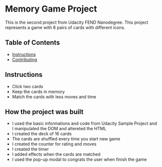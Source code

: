 # Memory Game Project

This is the second project from Udacity FEND Nanodegree. This project represents a game with 8 pairs of cards with different icons. 

## Table of Contents

* [Instructions](#instructions)
* [Contributing](#contributing)

## Instructions

* Click two cards
* Keep the cards in memory
* Match the cards with less moves and time

## How the project was built
* I used the basic informations and code from Udacity Sample Project and I manipulated the DOM and altereted the HTML
* I created the deck of 16 cards
* The cards are shuffled every time you start new game
* I created the counter for rating and moves
* I created the timer
* I added effects when the cards are matched
* I used the pop-up modal to congrats the user when finish the game

